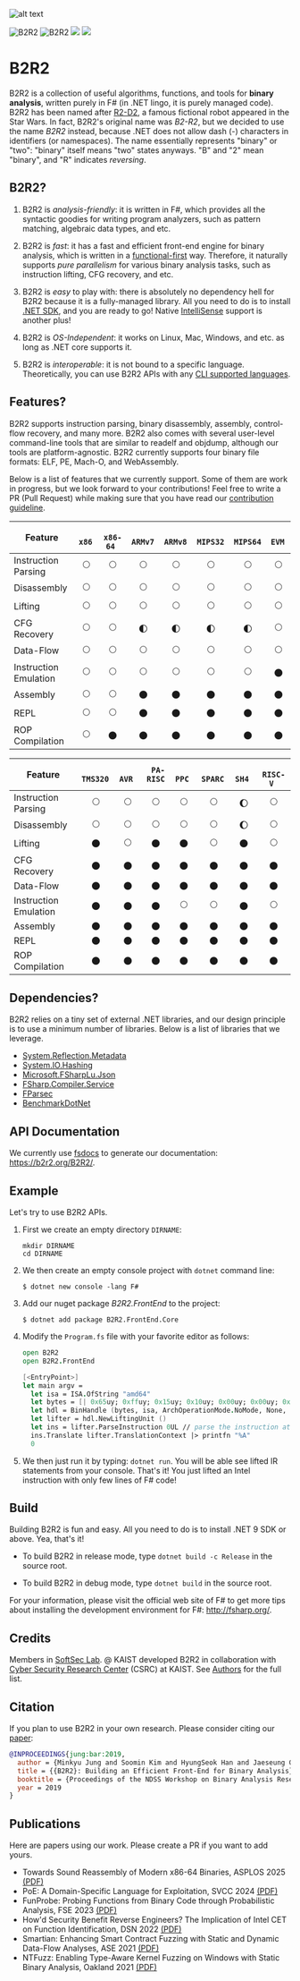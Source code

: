 ![alt text](https://b2r2.org//images/b2r2-2d-white.png)

![B2R2](https://github.com/B2R2-org/B2R2/actions/workflows/debug.yml/badge.svg)
![B2R2](https://github.com/B2R2-org/B2R2/actions/workflows/release.yml/badge.svg)
![](https://img.shields.io/github/license/B2R2-org/B2R2.svg?style=flat)
[![](https://img.shields.io/nuget/v/B2R2.RearEnd.Launcher)](https://www.nuget.org/packages/B2R2.RearEnd.Launcher/)

B2R2
====

B2R2 is a collection of useful algorithms, functions, and tools for **binary
analysis**, written purely in F# (in .NET lingo, it is purely managed code).
B2R2 has been named after [R2-D2](https://en.wikipedia.org/wiki/R2-D2), a famous
fictional robot appeared in the Star Wars. In fact, B2R2's original name was
*B2-R2*, but we decided to use the name *B2R2* instead, because .NET does not
allow dash (-) characters in identifiers (or namespaces). The name essentially
represents "binary" or "two": "binary" itself means "two" states anyways. "B"
and "2" mean "binary", and "R" indicates *reversing*.

B2R2?
-----

1. B2R2 is *analysis-friendly*: it is written in F#, which provides all the
   syntactic goodies for writing program analyzers, such as pattern matching,
   algebraic data types, and etc.

1. B2R2 is *fast*: it has a fast and efficient front-end engine for binary
   analysis, which is written in a
   [functional-first](https://en.wikipedia.org/wiki/F_Sharp_(programming_language))
   way. Therefore, it naturally supports *pure parallelism* for various binary
   analysis tasks, such as instruction lifting, CFG recovery, and etc.

1. B2R2 is *easy* to play with: there is absolutely no dependency hell for B2R2
   because it is a fully-managed library.  All you need to do is to install
   [.NET SDK](https://dotnet.microsoft.com/download), and you are ready to
   go! Native
   [IntelliSense](https://docs.microsoft.com/en-us/visualstudio/ide/using-intellisense)
   support is another plus!

1. B2R2 is *OS-Independent*: it works on Linux, Mac, Windows, and etc. as long
   as .NET core supports it.

1. B2R2 is *interoperable*: it is not bound to a specific
   language. Theoretically, you can use B2R2 APIs with any [CLI supported
   languages](https://en.wikipedia.org/wiki/List_of_CLI_languages).

Features?
---------

B2R2 supports instruction parsing, binary disassembly, assembly, control-flow
recovery, and many more. B2R2 also comes with several user-level command-line
tools that are similar to readelf and objdump, although our tools are
platform-agnostic. B2R2 currently supports four binary file formats: ELF, PE,
Mach-O, and WebAssembly.

Below is a list of features that we currently support. Some of them are work in
progress, but we look forward to your contributions! Feel free to write a PR
(Pull Request) while making sure that you have read our [contribution
guideline](CONTRIBUTING.md).

| Feature               | `   x86    `<br/> | `  x86-64  `<br/> | `  ARMv7   `<br/> | `  ARMv8   `<br/> | `  MIPS32  `<br/> | `  MIPS64  `<br/> | `   EVM    `<br/> |
|-----------------------|:------------:|:------------:|:--------------------:|:--------------------:|:--------------------:|:--------------------:|:------------:|
| Instruction Parsing   | :full_moon:  | :full_moon:  | :full_moon:          | :full_moon:          | :full_moon:          | :full_moon:          | :full_moon:  |
| Disassembly           | :full_moon:  | :full_moon:  | :full_moon:          | :full_moon:          | :full_moon:          | :full_moon:          | :full_moon:  |
| Lifting               | :full_moon:  | :full_moon:  | :full_moon:          | :full_moon:          | :full_moon:          | :full_moon:          | :full_moon:  |
| CFG Recovery          | :full_moon:  | :full_moon:  | :first_quarter_moon: | :first_quarter_moon: | :first_quarter_moon: | :first_quarter_moon: | :full_moon:  |
| Data-Flow             | :full_moon:  | :full_moon:  | :full_moon:          | :full_moon:          | :full_moon:          | :full_moon:          | :full_moon:  |
| Instruction Emulation | :full_moon:  | :full_moon:  | :full_moon:          | :full_moon:          | :full_moon:          | :full_moon:          | :new_moon:   |
| Assembly              | :full_moon:  | :full_moon:  | :new_moon:           | :new_moon:           | :new_moon:           | :new_moon:           | :new_moon:   |
| REPL                  | :full_moon:  | :full_moon:  | :new_moon:           | :new_moon:           | :new_moon:           | :new_moon:           | :new_moon:   |
| ROP Compilation       | :full_moon:  | :new_moon:   | :new_moon:           | :new_moon:           | :new_moon:           | :new_moon:           | :new_moon:   |

| Feature               | `  TMS320  `<br/> | `   AVR    `<br/> | `  PA-RISC `<br/> | `   PPC    `<br/> | `  SPARC   `<br/> | `    SH4   `<br/> | `  RISC-V  `<br/> |
|-----------------------|:------------:|:-----------:|:-----------:|:------------:|:------------:|:---------------------:|:------------:|
| Instruction Parsing   | :full_moon:  | :full_moon: | :full_moon: | :full_moon:  | :full_moon:  | :waxing_gibbous_moon: | :full_moon:  |
| Disassembly           | :full_moon:  | :full_moon: | :full_moon: | :full_moon:  | :full_moon:  | :waxing_gibbous_moon: | :full_moon:  |
| Lifting               | :new_moon:   | :full_moon: | :new_moon:  | :new_moon:   | :full_moon:  | :new_moon:            | :full_moon:  |
| CFG Recovery          | :new_moon:   | :new_moon:  | :new_moon:  | :new_moon:   | :new_moon:   | :new_moon:            | :new_moon:   |
| Data-Flow             | :new_moon:   | :new_moon:  | :new_moon:  | :new_moon:   | :new_moon:   | :new_moon:            | :new_moon:   |
| Instruction Emulation | :new_moon:   | :new_moon:  | :new_moon:  | :full_moon:  | :full_moon:  | :new_moon:            | :full_moon:  |
| Assembly              | :new_moon:   | :new_moon:  | :new_moon:  | :new_moon:   | :new_moon:   | :new_moon:            | :new_moon:   |
| REPL                  | :new_moon:   | :new_moon:  | :new_moon:  | :new_moon:   | :new_moon:   | :new_moon:            | :new_moon:   |
| ROP Compilation       | :new_moon:   | :new_moon:  | :new_moon:  | :new_moon:   | :new_moon:   | :new_moon:            | :new_moon:   |

Dependencies?
-------------

B2R2 relies on a tiny set of external .NET libraries, and our design principle
is to use a minimum number of libraries. Below is a list of libraries that we
leverage.

- [System.Reflection.Metadata](https://www.nuget.org/packages/System.Reflection.Metadata)
- [System.IO.Hashing](https://www.nuget.org/packages/System.IO.Hashing)
- [Microsoft.FSharpLu.Json](https://www.nuget.org/packages/Microsoft.FSharpLu.Json)
- [FSharp.Compiler.Service](https://www.nuget.org/packages/FSharp.Compiler.Service)
- [FParsec](https://www.nuget.org/packages/FParsec)
- [BenchmarkDotNet](https://www.nuget.org/packages/BenchmarkDotNet/)

API Documentation
-----------------

We currently use [fsdocs](https://github.com/fsprojects/FSharp.Formatting/) to
generate our documentation: https://b2r2.org/B2R2/.

Example
-------

Let's try to use B2R2 APIs.

1. First we create an empty directory `DIRNAME`:

    ```
    mkdir DIRNAME
    cd DIRNAME
    ```

1. We then create an empty console project with `dotnet` command line:

    ```
    $ dotnet new console -lang F#
    ```

1. Add our nuget package *B2R2.FrontEnd* to the project:

    ```
    $ dotnet add package B2R2.FrontEnd.Core
    ```

1. Modify the `Program.fs` file with your favorite editor as follows:

    ```fsharp
    open B2R2
    open B2R2.FrontEnd

    [<EntryPoint>]
    let main argv =
      let isa = ISA.OfString "amd64"
      let bytes = [| 0x65uy; 0xffuy; 0x15uy; 0x10uy; 0x00uy; 0x00uy; 0x00uy |]
      let hdl = BinHandle (bytes, isa, ArchOperationMode.NoMode, None, false)
      let lifter = hdl.NewLiftingUnit ()
      let ins = lifter.ParseInstruction 0UL // parse the instruction at offset 0
      ins.Translate lifter.TranslationContext |> printfn "%A"
      0
    ```

1. We then just run it by typing: `dotnet run`. You will be able see lifted IR
   statements from your console. That's it! You just lifted an Intel instruction
   with only few lines of F# code!

Build
-----

Building B2R2 is fun and easy. All you need to do is to install .NET 9 SDK or
above. Yea, that's it!

- To build B2R2 in release mode, type ```dotnet build -c Release``` in the
  source root.

- To build B2R2 in debug mode, type ```dotnet build``` in the source root.

For your information, please visit the official web site of F# to get more tips
about installing the development environment for F#: http://fsharp.org/.

Credits
-------

Members in [SoftSec Lab](https://softsec.kaist.ac.kr/). @ KAIST developed B2R2
in collaboration with [Cyber Security Research Center](http://csrc.kaist.ac.kr/)
(CSRC) at KAIST. See [Authors](AUTHORS.md) for the full list.

Citation
--------

If you plan to use B2R2 in your own research. Please consider citing our
[paper](https://softsec.kaist.ac.kr/~sangkilc/papers/jung-bar19.pdf):

```bibtex
@INPROCEEDINGS{jung:bar:2019,
  author = {Minkyu Jung and Soomin Kim and HyungSeok Han and Jaeseung Choi and Sang Kil Cha},
  title = {{B2R2}: Building an Efficient Front-End for Binary Analysis},
  booktitle = {Proceedings of the NDSS Workshop on Binary Analysis Research},
  year = 2019
}
```

Publications
------------

Here are papers using our work. Please create a PR if you want to add yours.

- Towards Sound Reassembly of Modern x86-64 Binaries, ASPLOS 2025 [(PDF)](https://softsec.kaist.ac.kr/~sangkilc/papers/kim-asplos25.pdf)
- PoE: A Domain-Specific Language for Exploitation, SVCC 2024 [(PDF)](https://softsec.kaist.ac.kr/~sangkilc/papers/kim-svcc24.pdf)
- FunProbe: Probing Functions from Binary Code through Probabilistic Analysis, FSE 2023 [(PDF)](https://softsec.kaist.ac.kr/~sangkilc/papers/kim-fse23.pdf)
- How'd Security Benefit Reverse Engineers? The Implication of Intel CET on Function Identification, DSN 2022 [(PDF)](https://softsec.kaist.ac.kr/~sangkilc/papers/kim-dsn2022.pdf)
- Smartian: Enhancing Smart Contract Fuzzing with Static and Dynamic Data-Flow Analyses, ASE 2021 [(PDF)](https://softsec.kaist.ac.kr/~jschoi/data/ase2021.pdf)
- NTFuzz: Enabling Type-Aware Kernel Fuzzing on Windows with Static Binary Analysis, Oakland 2021 [(PDF)](https://softsec.kaist.ac.kr/~jschoi/data/oakland2021.pdf)
